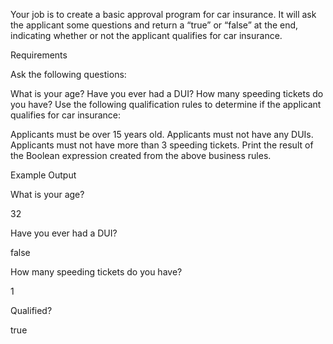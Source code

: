 Your job is to create a basic approval program for car insurance. It will ask the applicant some questions and return a “true” or “false” at the end, indicating whether or not the applicant qualifies for car insurance.

Requirements

Ask the following questions:

What is your age?
Have you ever had a DUI?
How many speeding tickets do you have?
Use the following qualification rules to determine if the applicant qualifies for car insurance:

Applicants must be over 15 years old.
Applicants must not have any DUIs.
Applicants must not have more than 3 speeding tickets.
Print the result of the Boolean expression created from the above business rules.

Example Output

What is your age?

32

Have you ever had a DUI?

false

How many speeding tickets do you have?

1

Qualified?

true
